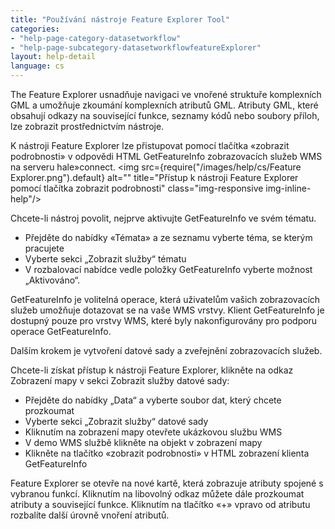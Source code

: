 ```yaml
---
title: "Používání nástroje Feature Explorer Tool"
categories:
- "help-page-category-datasetworkflow"
- "help-page-subcategory-datasetworkflowfeatureExplorer"
layout: help-detail
language: cs
---
```


The Feature Explorer usnadňuje navigaci ve vnořené struktuře komplexních GML a
umožňuje zkoumání komplexních atributů GML. Atributy GML, které obsahují odkazy na související funkce, seznamy kódů nebo soubory příloh, lze zobrazit prostřednictvím nástroje.

K nástroji Feature Explorer lze přistupovat pomocí tlačítka «zobrazit podrobnosti» v odpovědi HTML GetFeatureInfo zobrazovacích služeb WMS na serveru hale»connect.
<img src={require("/images/help/cs/Feature Explorer.png").default} alt="" title="Přístup k nástroji Feature Explorer pomocí tlačítka zobrazit podrobnosti" class="img-responsive img-inline-help"/>

 Chcete-li nástroj povolit, nejprve aktivujte GetFeatureInfo ve svém tématu.
  * Přejděte do nabídky «Témata» a ze seznamu vyberte téma, se kterým pracujete
  *	Vyberte sekci „Zobrazit služby“ tématu
  *	V rozbalovací nabídce vedle položky GetFeatureInfo vyberte možnost „Aktivováno“.

GetFeatureInfo je volitelná operace, která uživatelům vašich zobrazovacích služeb umožňuje dotazovat se na vaše WMS vrstvy. Klient GetFeatureInfo je dostupný pouze pro vrstvy WMS, které byly nakonfigurovány pro podporu operace GetFeatureInfo.

Dalším krokem je vytvoření datové sady a zveřejnění zobrazovacích služeb.

Chcete-li získat přístup k nástroji Feature Explorer, klikněte na odkaz Zobrazení mapy v sekci Zobrazit služby datové sady:
  * Přejděte do nabídky „Data“ a vyberte soubor dat, který chcete prozkoumat
  * Vyberte sekci „Zobrazit služby“ datové sady
  * Kliknutím na zobrazení mapy otevřete ukázkovou službu WMS
  * V demo WMS službě klikněte na objekt v zobrazení mapy
  * Klikněte na tlačítko «zobrazit podrobnosti» v HTML zobrazení klienta GetFeatureInfo

Feature Explorer se otevře na nové kartě, která zobrazuje atributy spojené s vybranou funkcí. Kliknutím na libovolný odkaz můžete dále prozkoumat atributy a související funkce. Kliknutím na tlačítko «+» vpravo od atributu rozbalíte další úrovně vnoření atributů.
